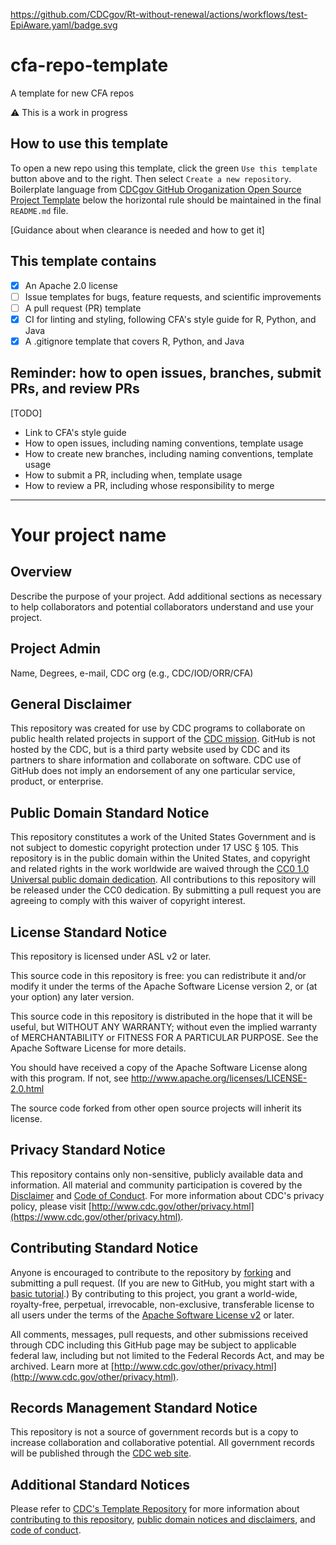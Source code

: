 https://github.com/CDCgov/Rt-without-renewal/actions/workflows/test-EpiAware.yaml/badge.svg

# cfa-repo-template
A template for new CFA repos

⚠️ This is a work in progress

## How to use this template
To open a new repo using this template, click the green `Use this template`
button above and to the right. Then select `Create a new repository`.
Boilerplate language from [CDCgov GitHub Oroganization Open Source Project Template](https://github.com/cdcgov/template)
below the horizontal rule should be maintained in the final `README.md` file.

[Guidance about when clearance is needed and how to get it]

## This template contains
- [x] An Apache 2.0 license
- [ ] Issue templates for bugs, feature requests, and scientific improvements
- [ ] A pull request (PR) template
- [x] CI for linting and styling, following CFA's style guide for R, Python, and Java
- [x] A .gitignore template that covers R, Python, and Java

## Reminder: how to open issues, branches, submit PRs, and review PRs
[TODO]
* Link to CFA's style guide
* How to open issues, including naming conventions, template usage
* How to create new branches, including naming conventions, template usage
* How to submit a PR, including when, template usage
* How to review a PR, including whose responsibility to merge

------------------------------------------------------------------------------------
# Your project name

## Overview

Describe the purpose of your project. Add additional sections as necessary to help collaborators and potential collaborators understand and use your project.

## Project Admin

Name, Degrees, e-mail, CDC org (e.g., CDC/IOD/ORR/CFA)

## General Disclaimer
This repository was created for use by CDC programs to collaborate on public health related projects in support of the [CDC mission](https://www.cdc.gov/about/organization/mission.htm).  GitHub is not hosted by the CDC, but is a third party website used by CDC and its partners to share information and collaborate on software. CDC use of GitHub does not imply an endorsement of any one particular service, product, or enterprise.

## Public Domain Standard Notice
This repository constitutes a work of the United States Government and is not
subject to domestic copyright protection under 17 USC § 105. This repository is in
the public domain within the United States, and copyright and related rights in
the work worldwide are waived through the [CC0 1.0 Universal public domain dedication](https://creativecommons.org/publicdomain/zero/1.0/).
All contributions to this repository will be released under the CC0 dedication. By
submitting a pull request you are agreeing to comply with this waiver of
copyright interest.

## License Standard Notice
This repository is licensed under ASL v2 or later.

This source code in this repository is free: you can redistribute it and/or modify it under
the terms of the Apache Software License version 2, or (at your option) any
later version.

This source code in this repository is distributed in the hope that it will be useful, but WITHOUT ANY
WARRANTY; without even the implied warranty of MERCHANTABILITY or FITNESS FOR A
PARTICULAR PURPOSE. See the Apache Software License for more details.

You should have received a copy of the Apache Software License along with this
program. If not, see http://www.apache.org/licenses/LICENSE-2.0.html

The source code forked from other open source projects will inherit its license.

## Privacy Standard Notice
This repository contains only non-sensitive, publicly available data and
information. All material and community participation is covered by the
[Disclaimer](https://github.com/CDCgov/template/blob/master/DISCLAIMER.md)
and [Code of Conduct](https://github.com/CDCgov/template/blob/master/code-of-conduct.md).
For more information about CDC's privacy policy, please visit [http://www.cdc.gov/other/privacy.html](https://www.cdc.gov/other/privacy.html).

## Contributing Standard Notice
Anyone is encouraged to contribute to the repository by [forking](https://help.github.com/articles/fork-a-repo)
and submitting a pull request. (If you are new to GitHub, you might start with a
[basic tutorial](https://help.github.com/articles/set-up-git).) By contributing
to this project, you grant a world-wide, royalty-free, perpetual, irrevocable,
non-exclusive, transferable license to all users under the terms of the
[Apache Software License v2](http://www.apache.org/licenses/LICENSE-2.0.html) or
later.

All comments, messages, pull requests, and other submissions received through
CDC including this GitHub page may be subject to applicable federal law, including but not limited to the Federal Records Act, and may be archived. Learn more at [http://www.cdc.gov/other/privacy.html](http://www.cdc.gov/other/privacy.html).

## Records Management Standard Notice
This repository is not a source of government records but is a copy to increase
collaboration and collaborative potential. All government records will be
published through the [CDC web site](http://www.cdc.gov).

## Additional Standard Notices
Please refer to [CDC's Template Repository](https://github.com/CDCgov/template)
for more information about [contributing to this repository](https://github.com/CDCgov/template/blob/master/CONTRIBUTING.md),
[public domain notices and disclaimers](https://github.com/CDCgov/template/blob/master/DISCLAIMER.md),
and [code of conduct](https://github.com/CDCgov/template/blob/master/code-of-conduct.md).
